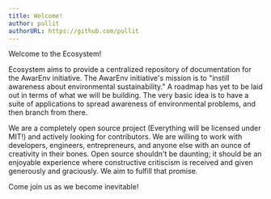 ```yaml
---
title: Welcome!
author: pullit
authorURL: https://github.com/pullit
---
```


Welcome to the Ecosystem!

<!--truncate-->

Ecosystem aims to provide a centralized repository of documentation for the AwarEnv initiative.
The AwarEnv initiative's mission is to "instill awareness about environmental sustainability."
A roadmap has yet to be laid out in terms of what we will be building.  The very basic idea is to
have a suite of applications to spread awareness of environmental problems, and then branch from
there.

We are a completely open source project (Everything will be licensed under MIT!) and actively
looking for contributors.  We are willing to work with developers, engineers, entrepreneurs, and
anyone else with an ounce of creativity in their bones. Open source shouldn't be daunting; it should
be an enjoyable experience where constructive critiscism is received and given generously and
graciously.  We aim to fulfill that promise.

Come join us as we become inevitable!